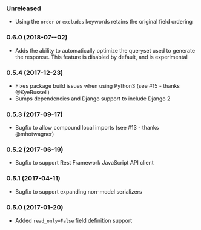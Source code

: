 ### Unreleased
* Using the `order` or `excludes` keywords retains the original field ordering

### 0.6.0 (2018-07--02)
* Adds the ability to automatically optimize the queryset used to generate
  the response. This feature is disabled by default, and is experimental

### 0.5.4 (2017-12-23)
* Fixes package build issues when using Python3 (see #15 - thanks @KyeRussell)
* Bumps dependencies and Django support to include Django 2

### 0.5.3 (2017-09-17)
* Bugfix to allow compound local imports (see #13 - thanks @mhotwagner)

### 0.5.2 (2017-06-19)
* Bugfix to support Rest Framework JavaScript API client

### 0.5.1 (2017-04-11)
* Bugfix to support expanding non-model serializers

### 0.5.0 (2017-01-20)
* Added `read_only=False` field definition support
